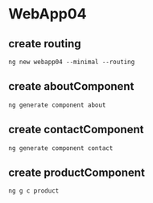 # WebApp04


## create routing

```
ng new webapp04 --minimal --routing

```

## create aboutComponent

```
ng generate component about

```


## create contactComponent

```
ng generate component contact

```


## create productComponent

```
ng g c product

```